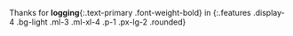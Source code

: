 Thanks for __logging__{:.text-primary .font-weight-bold} in
{:.features .display-4 .bg-light .ml-3 .ml-xl-4 .p-1 .px-lg-2 .rounded}